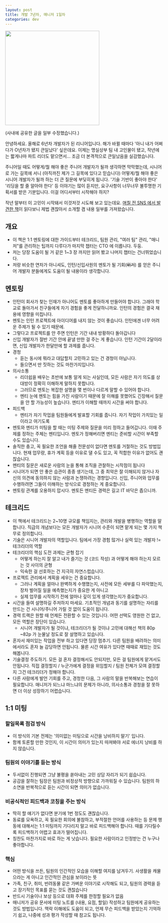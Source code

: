 ```yaml
---
layout: post
title: 개발 7년차, 매니저 1일차
categories: dev
---
```


<img src="{{ site.baseurl }}/thumbnails/220124/the-managers-path.png" width="300" />

(사내에 공유한 글을 일부 수정했습니다.)

안녕하세요. 올해로 6년차 개발자가 된 리니어입니다. 해가 바뀔 때마다 '아니 내가 어쩌다가 O년차가 됐지 큰일났다' 싶은데요. 이제는 명실상부 팀 내 고인물이 됐고, 작년에는 짧게나마 파트 리더도 맡으면서... 조금 더 본격적으로 큰일났음을 실감했습니다. 

주니어일 때도 어떻게/뭘 해야 좋은 주니어 개발자가 될까 생각하면 막막했는데, 시니어로 가는 길목에 서니 (아직까진 제가 그 길목에 있다고 믿습니다) 어떻게/뭘 해야 좋은 시니어 개발자가 될까 하는 더 큰 질문에 부딪히게 됩니다. '기술 기반이 좋아야 한다' '리딩을 할 줄 알아야 한다' 등 이야기는 많이 듣지만, 요구사항이 너무너무 불투명한 기획서를 받은 기분입니다. 이걸 어디서부터 시작해야 하지? 

작년 말부터 이 고민이 시작돼서 이것저것 시도해 보고 있는데요. [며칠 전 SNS 에서 발견한 책](http://aladin.kr/p/4WyAq)이 읽다보니 제법 괜찮아서 소개할 겸 내용 일부를 가져왔습니다.

## 개요
- 이 책은 1:1 멘토링에 대한 가이드부터 테크리드, 팀원 관리, "여러 팀" 관리, "매니저"를 관리하는 팁까지 다루다가 마지막 챕터는 CTO 에 이릅니다. 두둥. 
- 저는 당장 도움이 될 거 같은 1~3 장 까지만 읽어 봤고 나머지 챕터는 건너뛰었습니다. 
- 저랑 비슷한 연차가 아니셔도, 인턴/신입사원의 멘토가 될 기회(~~위기~~) 를 얻은 주니어 개발자 분들에게도 도움이 될 내용이라 생각합니다.

## 멘토링
- 인턴이 회사가 찾는 인재가 아니어도 멘토를 좋아하게 만들어야 합니다. 그래야 학교로 돌아가서 친구들에게 자기 경험을 좋게 전달하니까요. 인턴의 경험은 결국 채용에 영향을 미칩니다. 
- 멘토는 인턴 프로젝트에 아이디어를 내지 않는 것이 좋습니다. 인턴에겐 너무 어려운 주제가 될 수 있기 때문에. 
- 그렇다고 프로젝트를 안 주면 인턴은 기간 내내 방황하다 돌아갑니다
- 신입 개발자가 절반 기간 안에 끝낼 만한 걸 주는 게 좋습니다. 인턴 기간이 2달이라면, 신입 개발자가 한달만에 할 과제를 줍니다.
- 경청
  - 듣는 동시에 뭐라고 대답할지 고민하고 있는 건 경청이 아닙니다.
  - 들으면서 딴 짓하는 것도 마찬가지입니다.
- 의사소통
  - 리더쉽을 배우는 초반에 보통 알게 되는 사실인데, 모든 사람은 자기 의도를 상대방이 정확히 이해하게 말하지 못합니다. 
  - 그러므로 멘토는 복잡한 설명을 몇 번이나 다르게 말할 수 있어야 합니다.
  - 멘티 눈에 멘토는 힘을 가진 사람이기 때문에 잘 이해를 못했어도 긴장해서 질문을 안 할 가능성이 높습니다. 멘티가 이해할 때까지 시간을 써야 합니다. 
- 피드백
  - 멘티가 자기 작업을 팀원들에게 발표할 기회를 줍니다. 자기 작업이 가치있는 일이라고 여기도록
- 멘토와 멘티가 미팅을 할 때는 미팅 주제와 질문을 미리 정하고 들어갑니다. 이때 주제를 정하는 주체는 멘티입니다. 멘토가 정해버리면 멘티는 준비할 시간이 부족할 수도 있습니다.
- 솔직한 충고, 꼭 필요한 조언을 해줄 전문성이 없다면 멘토를 거절하는 것도 방법입니다. 현재 업무량, 휴가 계획 등을 이유로 댈 수도 있고, 꼭 적합한 이유가 없어도 괜찮습니다.
- 멘티의 질문은 새로운 사람의 눈을 통해 조직을 관찰하는 시작점이 됩니다
- 시니어가 되면 안 좋은 습관이 종종 생기는데, 그 중 최악은 잘 이해되지 않거나 자신의 의견에 동의하지 않는 사람과 논쟁하려는 경향입니다. 신입, 주니어와 업무를 수행하려면 그들이 이해하는 방식으로 경청하는 게 중요합니다.
- 멘토링 관계를 오용하지 맙시다. 멘토든 멘티든 경력은 길고 IT 바닥은 좁으니까. 

## 테크리드
- 이 책에서 테크리드는 2~10명 규모를 책임지는, 관리와 개발을 병행하는 역할을 말합니다. 직급의 개념보다는 모든 개발자가 시니어 수준이 되면 맡게 되는 몇 가지 책무로 정의합니다.
- 기술은 시니어 개발자의 역할입니다. 팀에서 가장 경험 많거나 실력 있는 개발자 != 테크리더의 역할
- 테크리더의 핵심 도전 과제는 균형 잡기
  - 어떻게 하는지 잘 알고 내가 즐기는 것 (코드 작성) 과 어떻게 해야 하는지 모르는 것 사이의 균형
  - 익숙한 걸 선호하는 건 지극히 자연스럽습니다.
- 프로젝트 관리에서 계획을 세우는 건 중요합니다.
  - 그러나 계획을 얼마나 완벽하게 수행했는지, 사전에 모든 세부를 다 파악했는지, 장차 벌어질 일을 예측했는지가 중요한 게 아니고
  - 실제 업무를 시작하기 전에 얼마나 깊이 있게 생각했는지가 중요합니다.
- 시간을 들여 설명하길 주저하지 마세요. 기초적인 개념과 동기를 설명하는 자리를 만드는 건 시니어/주니어 가릴 것 없이 도움이 됩니다.
- 경력 트랙은 원할 때 언제든 전환할 수 있는 것입니다. 어떤 선택도 영원한 건 없고, 모든 역할은 장단이 있습니다.
  - 시니어 개발자가 될 것이냐, 테크리더가 될 것이냐 고민에 대해선 책의 80p ~82p 가 눈물날 정도로 잘 설명하고 있습니다.
- 혼자서 재미있는 작업을 전부 하고 있다면 당장 멈추기. 다른 팀원을 배려하는 의미에서라도 혼자 늘 감당하면 안됩니다. 물론 시간 여유가 있다면 때때로 재밌는 것도 해봅니다.
- 기술결정 주도하기. 모든 걸 혼자 결정해서도 안되지만, 모든 걸 팀원에게 맡겨서도 안됩니다. 직접 결정할지 / 누군가에게 결정을 위임할지 / 팀원 전체가 모여 결정할지 그건 테크리더가 정해야 합니다.
- 다른 사람에게 발언 기회를 주고, 경청한 다음, 그 사람의 말을 반복해보는 연습이 필요합니다. 매니저가 되느냐 마느냐의 문제가 아니라, 의사소통과 경청을 잘 못하면 더 이상 성장하기 어렵습니다.

## 1:1 미팅

### 할일목록 점검 방식
- 이 방식의 기본 전제는 '의미없는 미팅으로 시간을 낭비하지 말기' 입니다.
- 함께 토론할 만한 것인지, 이 시간이 의미가 있는지 따져봐야 서로 에너지 낭비를 하지 않습니다.

### 팀원의 이야기를 듣는 방식
- 두서없이 진행되면 그냥 불평을 쏟아내는 고민 상담 자리가 되기 쉽습니다.
- 공감을 잘하는 팀장은 팀원과 비정상적 방향으로 가까워질 수 있습니다. 팀원의 하소연을 반복적으로 듣는 시간이 되면 의미가 없습니다.

### 비공식적인 피드백과 코칭을 주는 방식
- 딱히 할 얘기가 없다면 분기에 1번 정도도 괜찮습니다. 
- 동료를 모욕하고, 꼭 필요한 회의에 불참하고, 부적절한 언어를 사용하는 등 문제 행동에 대해서는 1:1 미팅까지 기다리지 말고 바로 피드백해야 합니다. 때를 기다릴수록 피드백하기 어렵고 효과가 떨어집니다.
- 칭찬도 마찬가지로 바로 하는 게 낫습니다. 필요한 사람이라고 인정받는 건 누구나 좋아합니다.

### 핵심
- 어떤 방식을 쓰든, 팀원의 인간적인 모습을 이해할 여지를 남겨두기. 사생활을 캐물으라는 게 아니고 인간적인 관심을 보이라는 뜻
- 가족, 친구, 취미, 반려동물 같은 가벼운 이야기로 시작해도 되고, 팀원의 경력을 듣고 장기적인 목표를 묻는 것도 괜찮습니다
- 반드시 기술이나 보상 등으로 대화 주제를 한정할 필요가 없음
- 매니저가 공유 문서에 미팅 노트를 (내용, 요점, 할일) 작성하고 팀원에게 공유하는 것도 방법입니다. 맥락 이해에도 도움이 되고, 언제 무슨 피드백을 받았는지 기억하기 쉽고, 나중에 성과 평가 작성할 때 참고도 됩니다. 
